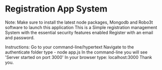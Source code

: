 # Registration App System
Note: Make sure to install the latest node packages, Mongodb and Robo3t software to launch this application
This is a Simple registration management System with the essential security features enabled
Register with an email and password.

Instructions:
Go to your command-line/hypertext
Navigate to the authenticate folder
type - node app.js
In the command-line you will see 'Server started on port 3000'
In your browser type: localhost:3000
Thank you.

